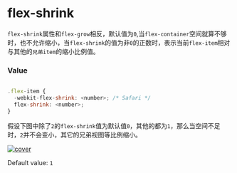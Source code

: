# flex-shrink

`flex-shrink`属性和`flex-grow`相反，默认值为`0`,当`flex-container`空间就算不够时，也不允许缩小，当`flex-shrink`的值为非`0`的正数时，表示当前`flex-item`相对与其他的`兄弟item`的缩小比例值。

### Value

```js

.flex-item {
  -webkit-flex-shrink: <number>; /* Safari */
  flex-shrink: <number>;
}

```

假设下图中除了`2`的`flex-shrink`值为默认值`0`，其他的都为`1`，那么当空间不足时，`2`并不会变小，其它的兄弟视图等比例缩小。

[![cover](http://ojp7xe8x3.bkt.clouddn.com/flexbox-flex-shrink.jpg)](http://ojp7xe8x3.bkt.clouddn.com/flexbox-flex-shrink.jpg)


Default value: `1`
